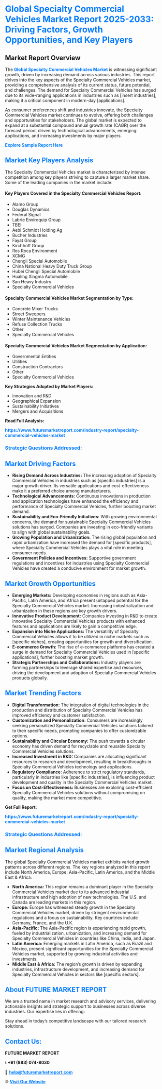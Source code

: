 <h1 style="color: #007BFF;">Global Specialty Commercial Vehicles Market Report 2025-2033: Driving Factors, Growth Opportunities, and Key Players</h1>

<section id="overview">
<h2>Market Report Overview</h2>
<p>The <a href="https://www.futuremarketreport.com/industry-report/specialty-commercial-vehicles-market" style="color: #007BFF; text-decoration: none;"><strong>Global Specialty Commercial Vehicles Market</strong></a> is witnessing significant growth, driven by increasing demand across various industries. This report delves into the key aspects of the Specialty Commercial Vehicles market, providing a comprehensive analysis of its current status, future potential, and challenges. The demand for Specialty Commercial Vehicles has surged due to its wide-ranging applications in industries such as [insert industries], making it a critical component in modern-day [applications].</p>
<p>As consumer preferences shift and industries innovate, the Specialty Commercial Vehicles market continues to evolve, offering both challenges and opportunities for stakeholders. The global market is expected to expand at a substantial compound annual growth rate (CAGR) over the forecast period, driven by technological advancements, emerging applications, and increasing investments by major players.</p>
</section>

<section id="overview">
<p><a href="https://www.futuremarketreport.com/request-sample/reportId=100283" style="color: #007BFF; text-decoration: none;"><strong>Explore Sample Report Here</strong></a></p>
</section>

<section id="key-players">
<h2 style="color: #007BFF;">Market Key Players Analysis</h2>
<p>The Specialty Commercial Vehicles market is characterized by intense competition among key players striving to capture a larger market share. Some of the leading companies in the market include:</p>
<h4>Key Players Covered in the Specialty Commercial Vehicles Report:</h4>
<ul><li>Alamo Group</li><li>Douglas Dynamics</li><li>Federal Signal</li><li>Labrie Enviroquip Group</li><li>TBEI</li><li>Aebi Schmidt Holding Ag</li><li>Bucher Industries</li><li>Fayat Group</li><li>Kirchhoff Group</li><li>Ros Roca Environment</li><li>XCMG</li><li>Chengli Special Automobile</li><li>China National Heavy Duty Truck Group</li><li>Hubei Chengli Special Automobile</li><li>Hualing Xingma Automobile</li><li>San Heavy Industry</li><li>Specialty Commercial Vehicles</li></ul>
<h4>Specialty Commercial Vehicles Market Segmentation by Type:</h4>
<ul><li>Concrete Mixer Trucks</li><li>Street Sweepers</li><li>Winter Maintenance Vehicles</li><li>Refuse Collection Trucks</li><li>Other</li><li>Specialty Commercial Vehicles</li></ul>

<h4>Specialty Commercial Vehicles Market Segmentation by Application:</h4>
<ul><li>Governmental Entities</li><li>Utilities</li><li>Construction Contractors</li><li>Other</li><li>Specialty Commercial Vehicles</li></ul>
<p><strong>Key Strategies Adopted by Market Players:</strong></p>
<ul>
<li>Innovation and R&D</li>
<li>Geographical Expansion</li>
<li>Sustainability Initiatives</li>
<li>Mergers and Acquisitions</li>
</ul>
</section>

<section>
<p><strong>Read Full Analysis: </strong></p><a href="https://www.futuremarketreport.com/industry-report/specialty-commercial-vehicles-market" style="color: #007BFF; text-decoration: none;"><strong>https://www.futuremarketreport.com/industry-report/specialty-commercial-vehicles-market</strong></a>
<h3 style="color: #007BFF;">Strategic Questions Addressed:</h3>
</section>

<section id="driving-factors">
<h2 style="color: #007BFF;">Market Driving Factors</h2>
<ul>
<li><strong>Rising Demand Across Industries:</strong> The increasing adoption of Specialty Commercial Vehicles in industries such as [specific industries] is a major growth driver. Its versatile applications and cost-effectiveness make it a preferred choice among manufacturers.</li>
<li><strong>Technological Advancements:</strong> Continuous innovations in production and application technologies have enhanced the efficiency and performance of Specialty Commercial Vehicles, further boosting market demand.</li>
<li><strong>Sustainability and Eco-Friendly Initiatives:</strong> With growing environmental concerns, the demand for sustainable Specialty Commercial Vehicles solutions has surged. Companies are investing in eco-friendly variants to align with global sustainability goals.</li>
<li><strong>Growing Population and Urbanization:</strong> The rising global population and rapid urbanization have increased the demand for [specific products], where Specialty Commercial Vehicles plays a vital role in meeting consumer needs.</li>
<li><strong>Government Policies and Incentives:</strong> Supportive government regulations and incentives for industries using Specialty Commercial Vehicles have created a conducive environment for market growth.</li>
</ul>
</section>

<section id="growth-opportunities">
<h2 style="color: #007BFF;">Market Growth Opportunities</h2>
<ul>
<li><strong>Emerging Markets:</strong> Developing economies in regions such as Asia-Pacific, Latin America, and Africa present untapped potential for the Specialty Commercial Vehicles market. Increasing industrialization and urbanization in these regions are key growth drivers.</li>
<li><strong>Innovative Product Development:</strong> Companies investing in R&D to create innovative Specialty Commercial Vehicles products with enhanced features and applications are likely to gain a competitive edge.</li>
<li><strong>Expansion into Niche Applications:</strong> The versatility of Specialty Commercial Vehicles allows it to be utilized in niche markets such as [specific niches], creating opportunities for growth and diversification.</li>
<li><strong>E-commerce Growth:</strong> The rise of e-commerce platforms has created a surge in demand for Specialty Commercial Vehicles used in [specific applications], further boosting market growth.</li>
<li><strong>Strategic Partnerships and Collaborations:</strong> Industry players are forming partnerships to leverage shared expertise and resources, driving the development and adoption of Specialty Commercial Vehicles products globally.</li>
</ul>
</section>

<section id="trending-factors">
<h2 style="color: #007BFF;">Market Trending Factors</h2>
<ul>
<li><strong>Digital Transformation:</strong> The integration of digital technologies in the production and distribution of Specialty Commercial Vehicles has improved efficiency and customer satisfaction.</li>
<li><strong>Customization and Personalization:</strong> Consumers are increasingly seeking personalized Specialty Commercial Vehicles solutions tailored to their specific needs, prompting companies to offer customizable options.</li>
<li><strong>Sustainability and Circular Economy:</strong> The push towards a circular economy has driven demand for recyclable and reusable Specialty Commercial Vehicles solutions.</li>
<li><strong>Increased Investment in R&D:</strong> Companies are allocating significant resources to research and development, resulting in breakthroughs in Specialty Commercial Vehicles technology and applications.</li>
<li><strong>Regulatory Compliance:</strong> Adherence to strict regulatory standards, particularly in industries like [specific industries], is influencing product development and quality in the Specialty Commercial Vehicles market.</li>
<li><strong>Focus on Cost-Effectiveness:</strong> Businesses are exploring cost-efficient Specialty Commercial Vehicles solutions without compromising on quality, making the market more competitive.</li>
</ul>
</section>

<section>
<p><strong>Get Full Report: </strong></p><a href="https://www.futuremarketreport.com/industry-report/specialty-commercial-vehicles-market" style="color: #007BFF; text-decoration: none;"><strong>https://www.futuremarketreport.com/industry-report/specialty-commercial-vehicles-market</strong></a>
<h3 style="color: #007BFF;">Strategic Questions Addressed:</h3>
</section>


<section id="regional-analysis">
<h2 style="color: #007BFF;">Market Regional Analysis</h2>
<p>The global Specialty Commercial Vehicles market exhibits varied growth patterns across different regions. The key regions analyzed in this report include North America, Europe, Asia-Pacific, Latin America, and the Middle East & Africa:</p>
<ul>
<li><strong>North America:</strong> This region remains a dominant player in the Specialty Commercial Vehicles market due to its advanced industrial infrastructure and high adoption of new technologies. The U.S. and Canada are leading markets in this region.</li>
<li><strong>Europe:</strong> Europe has witnessed steady growth in the Specialty Commercial Vehicles market, driven by stringent environmental regulations and a focus on sustainability. Key countries include Germany, France, and the U.K.</li>
<li><strong>Asia-Pacific:</strong> The Asia-Pacific region is experiencing rapid growth, fueled by industrialization, urbanization, and increasing demand for Specialty Commercial Vehicles in countries like China, India, and Japan.</li>
<li><strong>Latin America:</strong> Emerging markets in Latin America, such as Brazil and Mexico, present significant opportunities for the Specialty Commercial Vehicles market, supported by growing industrial activities and investments.</li>
<li><strong>Middle East & Africa:</strong> The region’s growth is driven by expanding industries, infrastructure development, and increasing demand for Specialty Commercial Vehicles in sectors like [specific sectors].</li>
</ul>
</section>

<footer>
<h2 style="color: #007BFF;">About FUTURE MARKET REPORT</h2>
<p>We are a trusted name in market research and advisory services, delivering actionable insights and strategic support to businesses across diverse industries. Our expertise lies in offering:</p>

<p>Stay ahead in today’s competitive landscape with our tailored research solutions.</p>

<h2 style="color: #007BFF;">Contact Us:</h2>
<p><strong>FUTURE MARKET REPORT</strong></p>
<p>📞 <strong>+91 (883) 074-8030</strong></p>
<p>📧 <strong><a href="mailto:help@futuremarketreport.com" style="color: #007BFF;">help@futuremarketreport.com</a></strong></p>
<p>🌐 <strong><a href="https://www.futuremarketreport.com/" style="color: #007BFF;">Visit Our Website</a></strong></p>
</footer>